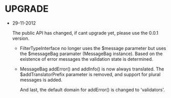 UPGRADE
=======

* 29-11-2012

    The public API has changed, if cant upgrade yet, please use the 0.0.1 version.

  * FilterTypeInterface no longer uses the $message parameter but uses the $messageBag paramater (MessageBag instance).
    Based on the existence of error messages the validation state is determined.

   * MessageBag addError() and addInfo() is now always translated.
     The $addTranslatorPrefix parameter is removed, and support for plural messages is added.

     And last, the default domain for addError() is changed to 'validators'.
